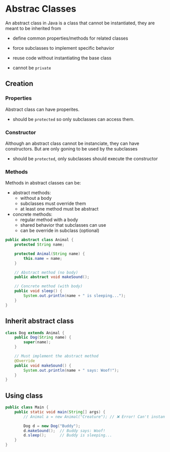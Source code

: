 # Abstrac Classes

An abstract class in Java is a class that cannot be instantiated, they are meant to be inherited from

- define common properties/methods for related classes
- force subclasses to implement specific behavior
- reuse code without instantiating the base class

- cannot be `private`

## Creation

### Properties

Abstract class can have properites.

- should be `protected` so only subclasses can access them.

### Constructor

Although an abstract class cannot be instanciate, they can have constructors. But are only goning to be used by the subclasses

- should be `protected`, only subclasses should execute the constructor

### Methods

Methods in abstract classes can be:

- abstract methods:
  - without a body
  - subclasses must override them
  - at least one method must be abstract
- concrete methods:
  - regular method with a body
  - shared behavior that subclasses can use
  - can be override in subclass (optional)

```java
public abstract class Animal {
    protected String name;

    protected Animal(String name) {
        this.name = name;
    }

    // Abstract method (no body)
    public abstract void makeSound();

    // Concrete method (with body)
    public void sleep() {
        System.out.println(name + " is sleeping...");
    }
}
```

## Inherit abstract class

```java
class Dog extends Animal {
    public Dog(String name) {
        super(name);
    }

    // Must implement the abstract method
    @Override
    public void makeSound() {
        System.out.println(name + " says: Woof!");
    }
}
```

## Using class

```java
public class Main {
    public static void main(String[] args) {
        // Animal a = new Animal("Creature"); // ❌ Error! Can't instantiate abstract class

        Dog d = new Dog("Buddy");
        d.makeSound();  // Buddy says: Woof!
        d.sleep();      // Buddy is sleeping...
    }
}
```
